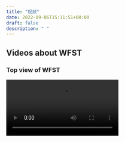 ```yaml
---
title: "视频"
date: 2022-09-06T15:11:51+08:00
draft: false
description: " "
---
```


## Videos about WFST

### Top view of WFST
<video controls>
    <source src="/videos/264_1676272748.mp4">
</video>